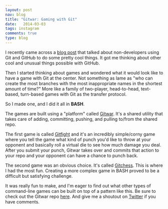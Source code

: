 ```yaml
---
layout: post
nav: blog
title: "Gitwar: Gaming with Git"
date:   2014-03-03
tags: instagram
comments: true
type: blog
---
```


I recently came across a [blog
post](https://github.com/blog/1499-the-revolution-will-be-forked) that talked about non-developers using Git and GitHub to
do some pretty cool things. It got me thinking about other cool and unusual
things possible with GitHub.

Then I started thinking about games and wondered what it would look like
to have a game with Git at the center. Not something as lame as "who can
create the most branches with the most inappropriate names in the
shortest amount of time?" More like a family of two-player,
head-to-head, text-based, turn-based games with Git as the transfer
protocol.

So I made one, and I did it all in **BASH**.

The games are built using a "platform" called
[Gitwar](http://github.com/gitwar/gitwar). It's a shared
utility that takes care of adding, committing, pushing, and pulling
to/from the shared repo.

The first game is called
[Gitfight](http://github.com/gitwar/gitwar/tree/master/gitfight) and it's an incredibly simple/corny game where
you tell the game what kind of punch you'd like to throw at your
opponent and basically roll a virtual die to see how much damage you
deal. After you submit your punch, Gitwar takes over and commits that
action to your repo and your opponent can have a chance to punch back.

The second game was an obvious choice. It's called
[Gitchess](http://github.com/gitwar/gitwar/tree/master/gitchess). This is
where I had the most fun. Creating a more complex game in BASH proved to
be a difficult but satisfying challenge.

It was really fun to make, and I'm eager to find out what other types of
command-line games can be built on top of a pattern like this. Be sure to check out the
Gitwar repo [here](http://github.com/gitwar/gitwar). And give me a shoutout on
[Twitter](https://twitter.com/share?text=%40tybenz&url=http://tybenz.com/post/gitwar) if you have comments.
